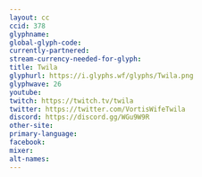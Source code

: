 ```yaml
---
layout: cc
ccid: 378
glyphname: 
global-glyph-code: 
currently-partnered: 
stream-currency-needed-for-glyph: 
title: Twila
glyphurl: https://i.glyphs.wf/glyphs/Twila.png
glyphwave: 26
youtube: 
twitch: https://twitch.tv/twila
twitter: https://twitter.com/VortisWifeTwila
discord: https://discord.gg/WGu9W9R
other-site: 
primary-language: 
facebook: 
mixer: 
alt-names: 
---
```


